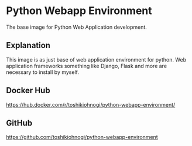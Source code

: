 # Python Webapp Environment

The base image for Python Web Application development.

## Explanation

This image is as just base of web application environment for python. Web application frameworks something like Django, Flask and more are necessary to install by myself.


## Docker Hub

https://hub.docker.com/r/toshikiohnogi/python-webapp-environment/


## GitHub

https://github.com/toshikiohnogi/python-webapp-environment
